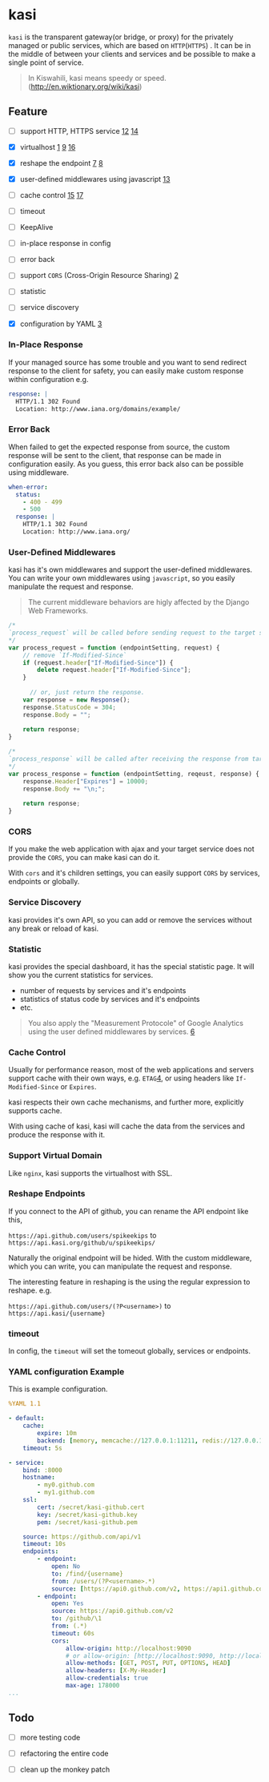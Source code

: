 # kasi

`kasi` is the transparent gateway(or bridge, or proxy) for the privately managed or public services, which are based on `HTTP`(`HTTPS`) . It can be in the middle of between your clients and services and be possible to make a single point of service.

> In Kiswahili, kasi means speedy or speed. (http://en.wiktionary.org/wiki/kasi)


## Feature

- [ ] support HTTP, HTTPS service [12] [14]
- [x] virtualhost [1] [9] [16]
- [x] reshape the endpoint [7] [8]
- [x] user-defined middlewares using javascript [13]
- [ ] cache control [15] [17]
- [ ] timeout
- [ ] KeepAlive
- [ ] in-place response in config
- [ ] error back
- [ ] support `CORS` (Cross-Origin Resource Sharing) [2]
- [ ] statistic
- [ ] service discovery
- [x] configuration by YAML [3]


### In-Place Response

If your managed source has some trouble and you want to send redirect response to the client for safety, you can easily make custom response within configuration  e.g.

```yaml
response: |
  HTTP/1.1 302 Found
  Location: http://www.iana.org/domains/example/
```

### Error Back

When failed to get the expected response from source, the custom response will be sent to the client, that response can be made in configuration easily. As you guess, this error back also can be possible using middleware.

```yaml
when-error:
  status:
    - 400 - 499
    - 500
  response: |
    HTTP/1.1 302 Found
    Location: http://www.iana.org/
```


### User-Defined Middlewares

kasi has it's own middlewares and support the user-defined middlewares. You can write your own middlewares using `javascript`, so you easily manipulate the request and response.

> The current middleware behaviors are higly affected by the Django Web Frameworks.


```javascript
/*
`process_request` will be called before sending request to the target service.
*/
var process_request = function (endpointSetting, request) {
    // remove `If-Modified-Since`
    if (request.header["If-Modified-Since"]) {
        delete request.header["If-Modified-Since"];
    }
    
      // or, just return the response.
    var response = new Response();
    response.StatusCode = 304;
    response.Body = "";
    
    return response;
}

/*
`process_response` will be called after receiving the response from target service.
*/
var process_response = function (endpointSetting, reqeust, response) {
    response.Header["Expires"] = 10000;
    response.Body += "\n;";
    
    return response;
}
```


### CORS

If you make the web application with ajax and your target service does not provide the `CORS`, you can make kasi can do it.

With `cors` and it's children settings, you can easily support `CORS` by services, endpoints or globally.


### Service Discovery

kasi provides it's own API, so you can add or remove the services without any break or reload of kasi.


### Statistic

kasi provides the special dashboard, it has the special statistic page. It will show you the current statistics for services.

- number of requests by services and it's endpoints
- statistics of status code by services and it's endpoints
- etc.

> You also apply the "Measurement Protocole" of Google Analytics using the user defined middlewares by services. [6]


### Cache Control

Usually for performance reason, most of the web applications and servers support cache with their own ways, e.g. `ETAG`[4], or using headers like `If-Modified-Since` or `Expires`.

kasi respects their own cache mechanisms, and further more, explicitly supports cache.

With using cache of kasi, kasi will cache the data from the services and produce the response with it.


### Support Virtual Domain

Like `nginx`, kasi supports the virtualhost with SSL.


### Reshape Endpoints

If you connect to the API of github, you can rename the API endpoint like this,

`https://api.github.com/users/spikeekips`
to
`https://api.kasi.org/github/u/spikeekips/`

Naturally the original endpoint will be hided. With the custom middleware, which you can write, you can
manipulate the request and response.

The interesting feature in reshaping is the using the regular expression to reshape. e.g.

`https://api.github.com/users/(?P<username>)`
to
`https://api.kasi/{username}`


### timeout

In config, the `timeout` will set the tomeout globally, services or endpoints.


### YAML configuration Example

This is example configuration.

```yaml
%YAML 1.1

- default:
    cache:
        expire: 10m
        backend: [memory, memcache://127.0.0.1:11211, redis://127.0.0.1:6379]
    timeout: 5s

- service:
    bind: :8000
    hostname:
        - my0.github.com
        - my1.github.com
    ssl:
        cert: /secret/kasi-github.cert
        key: /secret/kasi-github.key
        pem: /secret/kasi-github.pem

    source: https://github.com/api/v1
    timeout: 10s
    endpoints:
        - endpoint:
            open: No
            to: /find/{username}
            from: /users/(?P<username>.*)
            source: [https://api0.github.com/v2, https://api1.github.com/v2]
        - endpoint:
            open: Yes
            source: https://api0.github.com/v2
            to: /github/\1
            from: (.*)
            timeout: 60s
            cors:
                allow-origin: http://localhost:9090
                # or allow-origin: [http://localhost:9090, http://localhost:9091]
                allow-methods: [GET, POST, PUT, OPTIONS, HEAD]
                allow-headers: [X-My-Header]
                allow-credentials: true
                max-age: 178000
...
```


## Todo

- [ ] more testing code
- [ ] refactoring the entire code
- [ ] clean up the monkey patch


[1]: https://gist.github.com/camoles/523dac8cc0fe40d52f66 "VirtualHost in Golang"
[2]: https://developer.mozilla.org/en-US/docs/Web/HTTP/Access_control_CORS "CORS"
[3]: http://www.yaml.org/start.html "YAML"
[4]: http://en.m.wikipedia.org/wiki/HTTP_ETag "ETAG"
[5]: http://en.m.wikipedia.org/wiki/List_of_HTTP_header_fields "Cache Control By Header"
[6]: https://developers.google.com/analytics/devguides/collection/protocol/v1/devguide "Measurement Analytics Protocol of Google Analytics"
[7]: https://github.com/StefanSchroeder/Golang-Regex-Tutorial "Golang-Regex-Tutorial"
[8]: https://regex-golang.appspot.com/assets/html/index.html "Regex Tester - Golang"
[9]: http://stackoverflow.com/questions/14170799/how-to-get-virtualhost-functionality-in-go "How to get “virtualhost” functionality in Go?"
[11]: https://github.com/pquerna/ffjson "ffjson"
[12]: https://github.com/epio/mantrid "Python based load-balancer"
[13]: https://github.com/robertkrimen/otto "A JavaScript interpreter in Go (golang) http://godoc.org/github.com/robertkrimen/otto"
[14]: http://fastah.blackbuck.mobi/blog/securing-https-in-go/ "The easy guide to securing HTTP + TLS with Go"
[15]: https://github.com/coocood/freecache "freecache"
[16]: http://www.reddit.com/r/golang/comments/34bem7/socket_master_a_zeroconfig_reverse_proxy/
[17]: https://github.com/coocood/freecache/blob/master/README.md "FreeCache"

